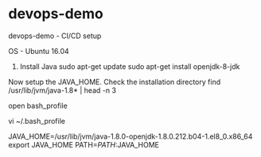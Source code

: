 # devops-demo
devops-demo - CI/CD setup

OS - Ubuntu 16.04

1) Install Java
  sudo apt-get update
  sudo apt-get install openjdk-8-jdk

Now setup the JAVA_HOME. Check the installation directory
find /usr/lib/jvm/java-1.8* | head -n 3

open bash_profile

vi ~/.bash_profile


JAVA_HOME=/usr/lib/jvm/java-1.8.0-openjdk-1.8.0.212.b04-1.el8_0.x86_64
export JAVA_HOME
PATH=$PATH:$JAVA_HOME
